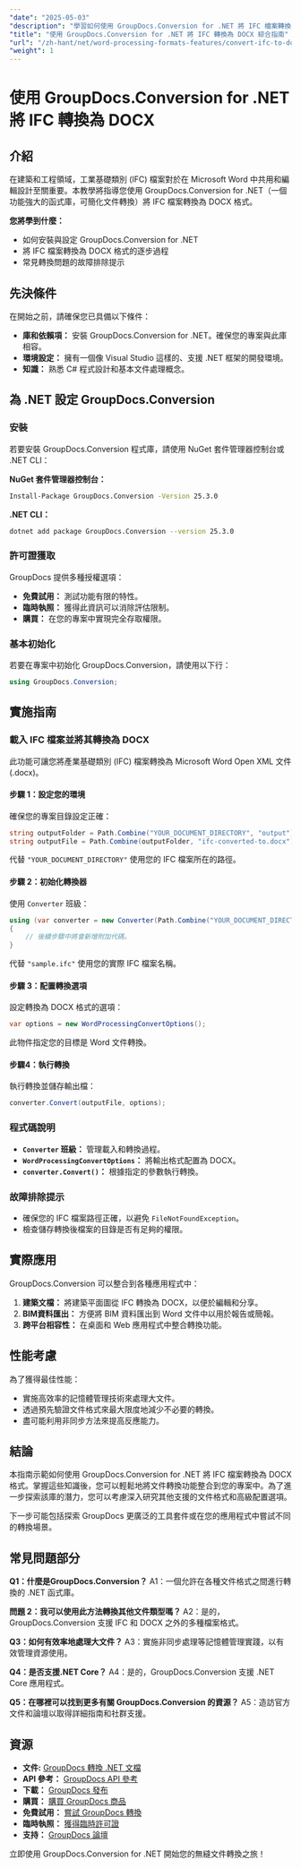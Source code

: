 ```yaml
---
"date": "2025-05-03"
"description": "學習如何使用 GroupDocs.Conversion for .NET 將 IFC 檔案轉換為 DOCX 格式，本指南詳盡。非常適合建築師和工程師。"
"title": "使用 GroupDocs.Conversion for .NET 將 IFC 轉換為 DOCX 綜合指南"
"url": "/zh-hant/net/word-processing-formats-features/convert-ifc-to-docx-groupdocs-net/"
"weight": 1
---
```


# 使用 GroupDocs.Conversion for .NET 將 IFC 轉換為 DOCX

## 介紹

在建築和工程領域，工業基礎類別 (IFC) 檔案對於在 Microsoft Word 中共用和編輯設計至關重要。本教學將指導您使用 GroupDocs.Conversion for .NET（一個功能強大的函式庫，可簡化文件轉換）將 IFC 檔案轉換為 DOCX 格式。

**您將學到什麼：**
- 如何安裝與設定 GroupDocs.Conversion for .NET
- 將 IFC 檔案轉換為 DOCX 格式的逐步過程
- 常見轉換問題的故障排除提示

## 先決條件

在開始之前，請確保您已具備以下條件：

- **庫和依賴項：** 安裝 GroupDocs.Conversion for .NET。確保您的專案與此庫相容。
- **環境設定：** 擁有一個像 Visual Studio 這樣的、支援 .NET 框架的開發環境。
- **知識：** 熟悉 C# 程式設計和基本文件處理概念。

## 為 .NET 設定 GroupDocs.Conversion

### 安裝

若要安裝 GroupDocs.Conversion 程式庫，請使用 NuGet 套件管理器控制台或 .NET CLI：

**NuGet 套件管理器控制台：**
```bash
Install-Package GroupDocs.Conversion -Version 25.3.0
```

**.NET CLI：**
```bash
dotnet add package GroupDocs.Conversion --version 25.3.0
```

### 許可證獲取

GroupDocs 提供多種授權選項：
- **免費試用：** 測試功能有限的特性。
- **臨時執照：** 獲得此資訊可以消除評估限制。
- **購買：** 在您的專案中實現完全存取權限。

### 基本初始化

若要在專案中初始化 GroupDocs.Conversion，請使用以下行：
```csharp
using GroupDocs.Conversion;
```

## 實施指南

### 載入 IFC 檔案並將其轉換為 DOCX

此功能可讓您將產業基礎類別 (IFC) 檔案轉換為 Microsoft Word Open XML 文件 (.docx)。

#### 步驟 1：設定您的環境

確保您的專案目錄設定正確：
```csharp
string outputFolder = Path.Combine("YOUR_DOCUMENT_DIRECTORY", "output");
string outputFile = Path.Combine(outputFolder, "ifc-converted-to.docx");
```
代替 `"YOUR_DOCUMENT_DIRECTORY"` 使用您的 IFC 檔案所在的路徑。

#### 步驟 2：初始化轉換器

使用 `Converter` 班級：
```csharp
using (var converter = new Converter(Path.Combine("YOUR_DOCUMENT_DIRECTORY", "sample.ifc")))
{
    // 後續步驟中將會新增附加代碼。
}
```
代替 `"sample.ifc"` 使用您的實際 IFC 檔案名稱。

#### 步驟 3：配置轉換選項

設定轉換為 DOCX 格式的選項：
```csharp
var options = new WordProcessingConvertOptions();
```
此物件指定您的目標是 Word 文件轉換。

#### 步驟4：執行轉換

執行轉換並儲存輸出檔：
```csharp
converter.Convert(outputFile, options);
```

### 程式碼說明

- **`Converter` 班級：** 管理載入和轉換過程。
- **`WordProcessingConvertOptions`：** 將輸出格式配置為 DOCX。
- **`converter.Convert()`：** 根據指定的參數執行轉換。

### 故障排除提示

- 確保您的 IFC 檔案路徑正確，以避免 `FileNotFoundException`。
- 檢查儲存轉換後檔案的目錄是否有足夠的權限。

## 實際應用

GroupDocs.Conversion 可以整合到各種應用程式中：
1. **建築文檔：** 將建築平面圖從 IFC 轉換為 DOCX，以便於編輯和分享。
2. **BIM資料匯出：** 方便將 BIM 資料匯出到 Word 文件中以用於報告或簡報。
3. **跨平台相容性：** 在桌面和 Web 應用程式中整合轉換功能。

## 性能考慮

為了獲得最佳性能：
- 實施高效率的記憶體管理技術來處理大文件。
- 透過預先驗證文件格式來最大限度地減少不必要的轉換。
- 盡可能利用非同步方法來提高反應能力。

## 結論

本指南示範如何使用 GroupDocs.Conversion for .NET 將 IFC 檔案轉換為 DOCX 格式。掌握這些知識後，您可以輕鬆地將文件轉換功能整合到您的專案中。為了進一步探索該庫的潛力，您可以考慮深入研究其他支援的文件格式和高級配置選項。

下一步可能包括探索 GroupDocs 更廣泛的工具套件或在您的應用程式中嘗試不同的轉換場景。

## 常見問題部分

**Q1：什麼是GroupDocs.Conversion？**
A1：一個允許在各種文件格式之間進行轉換的 .NET 函式庫。

**問題 2：我可以使用此方法轉換其他文件類型嗎？**
A2：是的，GroupDocs.Conversion 支援 IFC 和 DOCX 之外的多種檔案格式。

**Q3：如何有效率地處理大文件？**
A3：實施非同步處理等記憶體管理實踐，以有效管理資源使用。

**Q4：是否支援.NET Core？**
A4：是的，GroupDocs.Conversion 支援 .NET Core 應用程式。

**Q5：在哪裡可以找到更多有關 GroupDocs.Conversion 的資源？**
A5：造訪官方文件和論壇以取得詳細指南和社群支援。

## 資源

- **文件:** [GroupDocs 轉換 .NET 文檔](https://docs.groupdocs.com/conversion/net/)
- **API 參考：** [GroupDocs API 參考](https://reference.groupdocs.com/conversion/net/)
- **下載：** [GroupDocs 發布](https://releases.groupdocs.com/conversion/net/)
- **購買：** [購買 GroupDocs 商品](https://purchase.groupdocs.com/buy)
- **免費試用：** [嘗試 GroupDocs 轉換](https://releases.groupdocs.com/conversion/net/)
- **臨時執照：** [獲得臨時許可證](https://purchase.groupdocs.com/temporary-license/)
- **支持：** [GroupDocs 論壇](https://forum.groupdocs.com/c/conversion/10)

立即使用 GroupDocs.Conversion for .NET 開始您的無縫文件轉換之旅！